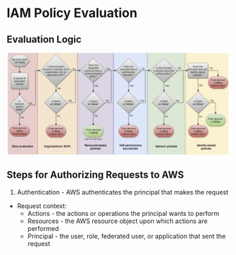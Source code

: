 # IAM Policy Evaluation

## Evaluation Logic

![evaluation logic](../imgs/evaluation-logic.png)

## Steps for Authorizing Requests to AWS

1. Authentication - AWS authenticates the principal that makes the request

- Request context:
  - Actions - the actions or operations the principal wants to perform
  - Resources - the AWS resource object upon which actions are performed
  - Principal - the user, role, federated user, or application that sent the request
